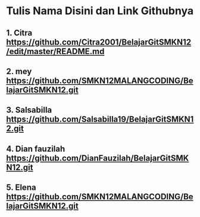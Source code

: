 # Tulis Nama Disini dan Link Githubnya
## 1. Citra https://github.com/Citra2001/BelajarGitSMKN12/edit/master/README.md
## 2. mey https://github.com/SMKN12MALANGCODING/BelajarGitSMKN12.git 
## 3. Salsabilla https://github.com/Salsabilla19/BelajarGitSMKN12.git
## 4. Dian fauzilah https://github.com/DianFauzilah/BelajarGitSMKN12.git
## 5. Elena https://github.com/SMKN12MALANGCODING/BelajarGitSMKN12.git
